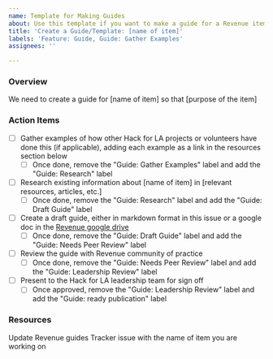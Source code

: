 ```yaml
---
name: Template for Making Guides
about: Use this template if you want to make a guide for a Revenue item
title: 'Create a Guide/Template: [name of item]'
labels: 'Feature: Guide, Guide: Gather Examples'
assignees: ''

---
```


### Overview
We need to create a guide for [name of item] so that [purpose of the item]

### Action Items
- [ ] Gather examples of how other Hack for LA projects or volunteers have done this (if applicable), adding each example as a link in the resources section below
   - [ ] Once done, remove the "Guide: Gather Examples" label and add the "Guide: Research" label
- [ ] Research existing information about [name of item] in [relevant resources, articles, etc.]
   - [ ] Once done, remove the "Guide: Research" label and add the "Guide: Draft Guide" label
- [ ] Create a draft guide, either in markdown format in this issue or a google doc in the [Revenue google drive](https://drive.google.com/drive/u/0/folders/1nm3t0xa4WXngHJ_USDNaw1nZlnTBxo__)
    - [ ] Once done, remove the "Guide: Draft Guide" label and add the "Guide: Needs Peer Review" label
- [ ] Review the guide with Revenue community of practice
   - [ ] Once done, remove the "Guide: Needs Peer Review" label and add the "Guide: Leadership Review" label
- [ ] Present to the Hack for LA leadership team for sign off
   - [ ] Once approved, remove the "Guide: Leadership Review" label and add the "Guide: ready publication" label

### Resources
Update Revenue guides Tracker issue with the name of item you are working on
